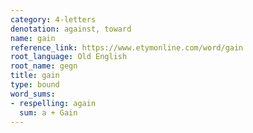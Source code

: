 ```yaml
---
category: 4-letters
denotation: against, toward
name: gain
reference_link: https://www.etymonline.com/word/gain
root_language: Old English
root_name: gegn
title: gain
type: bound
word_sums:
- respelling: again
  sum: a + Gain
---
```

